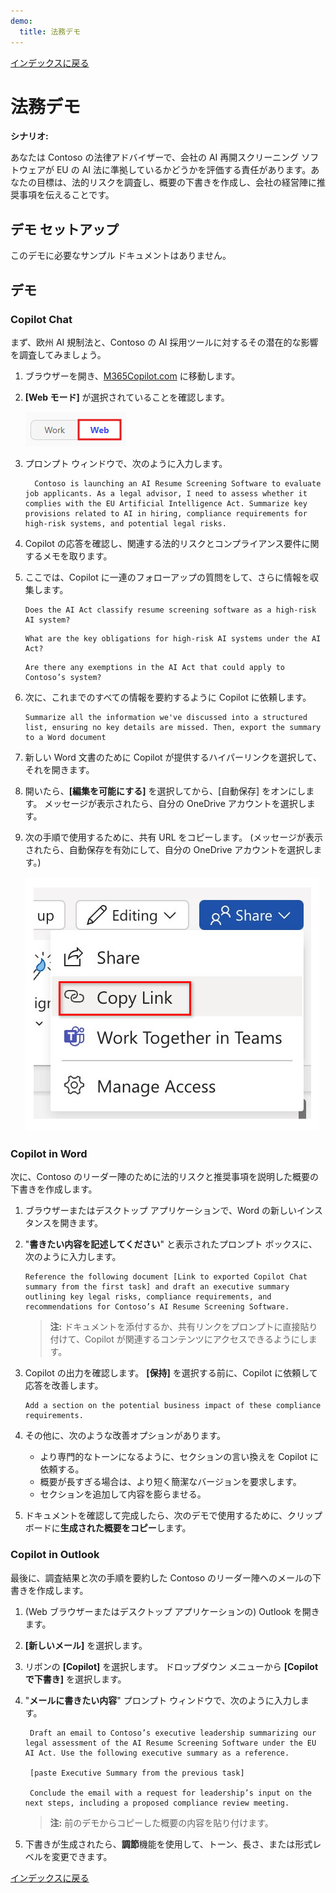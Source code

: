 ```yaml
---
demo:
  title: 法務デモ
---
```


[インデックスに戻る](https://microsoftlearning.github.io/MS-4021-Copilot-Immersion-Experience/)

# 法務デモ

**シナリオ:**  

あなたは Contoso の法律アドバイザーで、会社の AI 再開スクリーニング ソフトウェアが EU の AI 法に準拠しているかどうかを評価する責任があります。あなたの目標は、法的リスクを調査し、概要の下書きを作成し、会社の経営陣に推奨事項を伝えることです。

## デモ セットアップ

このデモに必要なサンプル ドキュメントはありません。

## デモ

### Copilot Chat

まず、欧州 AI 規制法と、Contoso の AI 採用ツールに対するその潜在的な影響を調査してみましょう。

1. ブラウザーを開き、[M365Copilot.com](https://m365Copilot.com/) に移動します。

1. **[Web モード]** が選択されていることを確認します。

    ![[Web モード] タブを示すスクリーンショット。](../Prompts/Media/web-mode.png)

1. プロンプト ウィンドウで、次のように入力します。

    ```text
      Contoso is launching an AI Resume Screening Software to evaluate job applicants. As a legal advisor, I need to assess whether it complies with the EU Artificial Intelligence Act. Summarize key provisions related to AI in hiring, compliance requirements for high-risk systems, and potential legal risks.
    ```

1. Copilot の応答を確認し、関連する法的リスクとコンプライアンス要件に関するメモを取ります。

1. ここでは、Copilot に一連のフォローアップの質問をして、さらに情報を収集します。

    ```text
    Does the AI Act classify resume screening software as a high-risk AI system?
    ```

    ```text
    What are the key obligations for high-risk AI systems under the AI Act?
    ```

    ```text
    Are there any exemptions in the AI Act that could apply to Contoso’s system?
    ```

1. 次に、これまでのすべての情報を要約するように Copilot に依頼します。

    ```text
    Summarize all the information we've discussed into a structured list, ensuring no key details are missed. Then, export the summary to a Word document
    ```

1. 新しい Word 文書のために Copilot が提供するハイパーリンクを選択して、それを開きます。

1. 開いたら、**[編集を可能にする]** を選択してから、[自動保存] をオンにします。 メッセージが表示されたら、自分の OneDrive アカウントを選択します。

1. 次の手順で使用するために、共有 URL をコピーします。 (メッセージが表示されたら、自動保存を有効にして、自分の OneDrive アカウントを選択します。)

    ![リンクを共有します。](../Demos/Media/share-menu-with-copy-link-9fd1c60a.png)

### Copilot in Word

次に、Contoso のリーダー陣のために法的リスクと推奨事項を説明した概要の下書きを作成します。

1. ブラウザーまたはデスクトップ アプリケーションで、Word の新しいインスタンスを開きます。

1. "**書きたい内容を記述してください**" と表示されたプロンプト ボックスに、次のように入力します。

    ```text
    Reference the following document [Link to exported Copilot Chat summary from the first task] and draft an executive summary outlining key legal risks, compliance requirements, and recommendations for Contoso’s AI Resume Screening Software.
    ```

    > **注:** ドキュメントを添付するか、共有リンクをプロンプトに直接貼り付けて、Copilot が関連するコンテンツにアクセスできるようにします。

1. Copilot の出力を確認します。 **[保持]** を選択する前に、Copilot に依頼して応答を改善します。

    ```text
    Add a section on the potential business impact of these compliance requirements.
    ```

1. その他に、次のような改善オプションがあります。

    - より専門的なトーンになるように、セクションの言い換えを Copilot に依頼する。
    - 概要が長すぎる場合は、より短く簡潔なバージョンを要求します。
    - セクションを追加して内容を膨らませる。

1. ドキュメントを確認して完成したら、次のデモで使用するために、クリップボードに**生成された概要をコピー**します。

### Copilot in Outlook

最後に、調査結果と次の手順を要約した Contoso のリーダー陣へのメールの下書きを作成します。

1. (Web ブラウザーまたはデスクトップ アプリケーションの) Outlook を開きます。

1. **[新しいメール]** を選択します。

1. リボンの **[Copilot]** を選択します。 ドロップダウン メニューから **[Copilot で下書き]** を選択します。

1. "**メールに書きたい内容**" プロンプト ウィンドウで、次のように入力します。

   ```text
    Draft an email to Contoso’s executive leadership summarizing our legal assessment of the AI Resume Screening Software under the EU AI Act. Use the following executive summary as a reference.

    [paste Executive Summary from the previous task]

    Conclude the email with a request for leadership’s input on the next steps, including a proposed compliance review meeting.
   ```

    > **注:** 前のデモからコピーした概要の内容を貼り付けます。

1. 下書きが生成されたら、**調節**機能を使用して、トーン、長さ、または形式レベルを変更できます。

[インデックスに戻る](https://microsoftlearning.github.io/MS-4021-Copilot-Immersion-Experience/)
